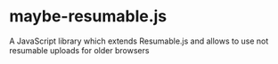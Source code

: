 maybe-resumable.js
==================

A JavaScript library which extends Resumable.js and allows to use not resumable uploads for older browsers
